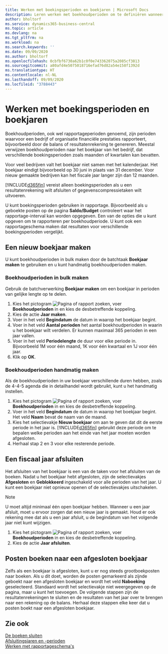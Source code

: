 ```yaml
---
title: Werken met boekingsperioden en boekjaren | Microsoft Docs
description: Leren werken met boekhoudperioden om te definiëren wanneer uw bedrijf financiële prestaties rapporteert.
author: bholtorf
ms.service: dynamics365-business-central
ms.topic: article
ms.devlang: na
ms.tgt_pltfrm: na
ms.workload: na
ms.search.keywords: ''
ms.date: 09/09/2020
ms.author: bholtorf
ms.openlocfilehash: 0cbfbf6730a62b1c0f0e743362075a2085cf3813
ms.sourcegitcommit: a80afd4e5075018716efad76d82a54e158f1392d
ms.translationtype: HT
ms.contentlocale: nl-NL
ms.lasthandoff: 09/09/2020
ms.locfileid: "3788443"
---
```

# <a name="working-with-accounting-periods-and-fiscal-years"></a>Werken met boekingsperioden en boekjaren

Boekhoudperioden, ook wel rapportageperioden genoemd, zijn perioden waarvoor een bedrijf of organisatie financiële prestaties rapporteert, bijvoorbeeld door de balans of resultatenrekening te genereren. Meestal verwijzen boekhoudperioden naar het boekjaar van het bedrijf, dat verschillende boekingsperioden zoals maanden of kwartalen kan bevatten.

Voor veel bedrijven valt het boekjaar niet samen met het kalenderjaar. Het boekjaar eindigt bijvoorbeeld op 30 juni in plaats van 31 december. Voor nieuw gemaakte bedrijven kan het fiscale jaar langer zijn dan 12 maanden.  

[!INCLUDE[d365fin](includes/d365fin_md.md)] vereist alleen boekingsperioden als u een resultatenrekening wilt afsluiten of gegevenscompressietaken wilt uitvoeren. 

U kunt boekingsperioden gebruiken in rapportage. Bijvoorbeeld als u geboekte posten op de pagina **Saldo/Budget** controleert waar het rapportage-interval kan worden opgegeven. Een van de opties die u kunt opgeven om te rapporteren per boekhoudperiode. U kunt ook een rapportageschema maken dat resultaten voor verschillende boekingsperioden vergelijkt.

## <a name="creating-a-new-fiscal-year"></a>Een nieuw boekjaar maken

U kunt boekhoudperioden in bulk maken door de batchtaak **Boekjaar maken** te gebruiken en u kunt handmatig boekhoudperioden maken.

### <a name="how-to-create-accounting-periods-in-bulk"></a>Boekhoudperioden in bulk maken

Gebruik de batchverwerking **Boekjaar maken** om een boekjaar in perioden van gelijke lengte op te delen.  

1. Kies het pictogram ![Pagina of rapport zoeken](media/ui-search/search_small.png "Pictogram Pagina of rapport zoeken"), voer **Boekhoudperioden** in en kies de desbetreffende koppeling.  
2. Kies de actie **Jaar maken**.  <!--What about the Scheduling option? Should we mention that? There's also the Report Output Type field...-->
3. Voer in het veld **Begindatum** de datum in waarop het boekjaar begint.  
4. Voer in het veld **Aantal perioden** het aantal boekhoudperioden in waarin u het boekjaar wilt verdelen. Er kunnen maximaal 365 perioden in een jaar vallen.  
5. Voer in het veld **Periodelengte** de duur voor elke periode in. Bijvoorbeeld 1M voor één maand, 1K voor één kwartaal en 1J voor één jaar.  
6. Klik op **OK**.  

### <a name="how-to-create-accounting-periods-manually"></a>Boekhoudperioden handmatig maken

Als de boekhoudperioden in uw boekjaar verschillende duren hebben, zoals de 4-4-5 agenda die in detailhandel wordt gebruikt, kunt u het handmatig instellen.  
  
1. Kies het pictogram ![Pagina of rapport zoeken](media/ui-search/search_small.png "Pictogram Pagina of rapport zoeken"), voer **Boekhoudperioden** in en kies de desbetreffende koppeling.  
2. Voer in het veld **Begindatum** de datum in waarop het boekjaar begint. Het veld **Naam** bevat de naam van de maand.  
3. Kies het selectievakje **Nieuw boekjaar** om aan te geven dat dit de eerste periode in het jaar is. [!INCLUDE[d365fin](includes/d365fin_md.md)] gebruikt deze periode om te bepalen welke perioden aan het einde van het jaar moeten worden afgesloten.
4. Herhaal stap 2 en 3 voor elke resterende periode.  

## <a name="closing-a-fiscal-year"></a>Een fiscaal jaar afsluiten

Het afsluiten van het boekjaar is een van de taken voor het afsluiten van de boeken. Nadat u het boekjaar hebt afgesloten, zijn de selectievakjes **Afgesloten** en **Geblokkeerd** ingeschakeld voor alle perioden van het jaar. U kunt een boekjaar niet opnieuw openen of de selectievakjes uitschakelen.

> [!NOTE]  
> U moet altijd minimaal één open boekjaar hebben. Wanneer u een jaar afsluit, moet u ervoor zorgen dat een nieuw jaar is gemaakt. Houd er ook rekening mee dat als u een jaar afsluit, u de begindatum van het volgende jaar niet kunt wijzigen.

1. Kies het pictogram ![Pagina of rapport zoeken](media/ui-search/search_small.png "Pictogram Pagina of rapport zoeken"), voer **Boekhoudperioden** in en kies de desbetreffende koppeling.  
2. Kies de actie **Jaar afsluiten**.  

## <a name="posting-entries-to-a-closed-fiscal-year"></a>Posten boeken naar een afgesloten boekjaar

Zelfs als een boekjaar is afgesloten, kunt u er nog steeds grootboekposten naar boeken. Als u dit doet, worden de posten gemarkeerd als zijnde geboekt naar een afgesloten boekjaar en wordt het veld **Naboeking** geselecteerd. Standaard wordt het selectievakje niet weergegeven op de pagina, maar u kunt het toevoegen. De volgende stappen zijn de resultatenrekeningen te sluiten en de resultaten van het jaar over te brengen naar een rekening op de balans. Herhaal deze stappen elke keer dat u posten boekt naar een afgesloten boekjaar.

## <a name="see-also"></a>Zie ook

[De boeken sluiten](year-close-books.md)  
[Afsluitingsjaren en -perioden](year-close-years-periods.md)  
[Werken met rapportageschema's](bi-how-work-account-schedule.md)  
